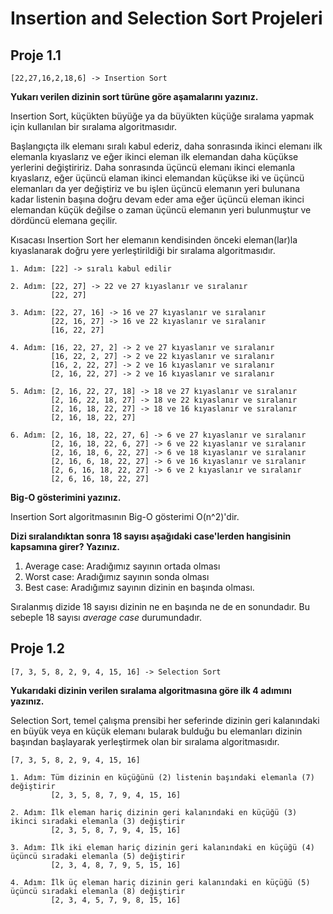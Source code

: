 # Insertion and Selection Sort Projeleri
## Proje 1.1

    [22,27,16,2,18,6] -> Insertion Sort

**Yukarı verilen dizinin sort türüne göre aşamalarını yazınız.**

Insertion Sort, küçükten büyüğe ya da büyükten küçüğe sıralama yapmak için kullanılan bir sıralama algoritmasıdır.

Başlangıçta ilk elemanı sıralı kabul ederiz, daha sonrasında ikinci elemanı ilk elemanla kıyaslarız ve eğer ikinci eleman ilk elemandan daha küçükse yerlerini değiştiririz. Daha sonrasında üçüncü elemanı ikinci elemanla kıyaslarız, eğer üçüncü elaman ikinci elemandan küçükse iki ve üçüncü elemanları da yer değiştiriz ve bu işlen üçüncü elemanın yeri bulunana kadar listenin başına doğru devam eder ama eğer üçüncü eleman ikinci elemandan küçük değilse o zaman üçüncü elemanın yeri bulunmuştur ve dördüncü elemana geçilir.

Kısacası Insertion Sort her elemanın kendisinden önceki eleman(lar)la kıyaslanarak doğru yere yerleştirildiği bir sıralama algoritmasıdır.

```
1. Adım: [22] -> sıralı kabul edilir

2. Adım: [22, 27] -> 22 ve 27 kıyaslanır ve sıralanır
         [22, 27]

3. Adım: [22, 27, 16] -> 16 ve 27 kıyaslanır ve sıralanır
         [22, 16, 27] -> 16 ve 22 kıyaslanır ve sıralanır
         [16, 22, 27]

4. Adım: [16, 22, 27, 2] -> 2 ve 27 kıyaslanır ve sıralanır
         [16, 22, 2, 27] -> 2 ve 22 kıyaslanır ve sıralanır
         [16, 2, 22, 27] -> 2 ve 16 kıyaslanır ve sıralanır
         [2, 16, 22, 27] -> 2 ve 16 kıyaslanır ve sıralanır

5. Adım: [2, 16, 22, 27, 18] -> 18 ve 27 kıyaslanır ve sıralanır
         [2, 16, 22, 18, 27] -> 18 ve 22 kıyaslanır ve sıralanır
         [2, 16, 18, 22, 27] -> 18 ve 16 kıyaslanır ve sıralanır
         [2, 16, 18, 22, 27]

6. Adım: [2, 16, 18, 22, 27, 6] -> 6 ve 27 kıyaslanır ve sıralanır
         [2, 16, 18, 22, 6, 27] -> 6 ve 22 kıyaslanır ve sıralanır
         [2, 16, 18, 6, 22, 27] -> 6 ve 18 kıyaslanır ve sıralanır
         [2, 16, 6, 18, 22, 27] -> 6 ve 16 kıyaslanır ve sıralanır
         [2, 6, 16, 18, 22, 27] -> 6 ve 2 kıyaslanır ve sıralanır
         [2, 6, 16, 18, 22, 27]
```

**Big-O gösterimini yazınız.**

Insertion Sort algoritmasının Big-O gösterimi O(n^2)'dir.

**Dizi sıralandıktan sonra 18 sayısı aşağıdaki case'lerden hangisinin kapsamına girer? Yazınız.**

1. Average case: Aradığımız sayının ortada olması
2. Worst case: Aradığımız sayının sonda olması
3. Best case: Aradığımız sayının dizinin en başında olması.

Sıralanmış dizide 18 sayısı dizinin ne en başında ne de en sonundadır. Bu sebeple 18 sayısı *average case* durumundadır.

## Proje 1.2
    [7, 3, 5, 8, 2, 9, 4, 15, 16] -> Selection Sort

**Yukarıdaki dizinin verilen sıralama algoritmasına göre ilk 4 adımını yazınız.**

Selection Sort, temel çalışma prensibi her seferinde dizinin geri kalanındaki en büyük veya en küçük elemanı bularak bulduğu bu elemanları dizinin başından başlayarak yerleştirmek olan bir sıralama algoritmasıdır.

```
[7, 3, 5, 8, 2, 9, 4, 15, 16]

1. Adım: Tüm dizinin en küçüğünü (2) listenin başındaki elemanla (7) değiştirir
         [2, 3, 5, 8, 7, 9, 4, 15, 16]

2. Adım: İlk eleman hariç dizinin geri kalanındaki en küçüğü (3) ikinci sıradaki elemanla (3) değiştirir
         [2, 3, 5, 8, 7, 9, 4, 15, 16]

3. Adım: İlk iki eleman hariç dizinin geri kalanındaki en küçüğü (4) üçüncü sıradaki elemanla (5) değiştirir
         [2, 3, 4, 8, 7, 9, 5, 15, 16]

4. Adım: İlk üç eleman hariç dizinin geri kalanındaki en küçüğü (5) üçüncü sıradaki elemanla (8) değiştirir
         [2, 3, 4, 5, 7, 9, 8, 15, 16]
```
